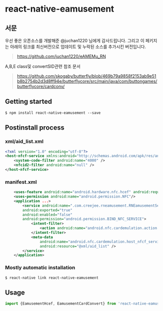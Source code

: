 # react-native-eamusement

## 서문

우선 좋은 오픈소스를 개발해준 @juchan1220 님에게 감사드립니다.
그리고 이 페키지는 아래의 링크를 최신버전으로 업데이트 및 누락된 소스를 추가시킨 버전입니다.
> https://github.com/juchan1220/eAMEMu_RN

A,B,E class및 convertSID관련 참조 문서
> https://github.com/skogaby/butterfly/blob/469b79a9858f2153ab9e51b8b2754b2d3d8ff94e/butterflycore/src/main/java/com/buttongames/butterflycore/cardconv/

## Getting started

`$ npm install react-native-eamusement --save`

## Postinstall process
### xml/aid_list.xml
```xml
<?xml version="1.0" encoding="utf-8"?>
<host-nfcf-service xmlns:android="http://schemas.android.com/apk/res/android">
    <system-code-filter android:name="4000" />
    <nfcid2-filter android:name="null" />
</host-nfcf-service>

```
### manifest.xml
```xml
    <uses-feature android:name="android.hardware.nfc.hcef" android:required="true"/>
    <uses-permission android:name="android.permission.NFC"/>
    <application ...>
        <service android:name=".com.creejee.rneamusement.RNEamusementService"
        android:exported="true"
        android:enabled="false"
        android:permission="android.permission.BIND_NFC_SERVICE">
            <intent-filter>
                <action android:name="android.nfc.cardemulation.action.HOST_NFCF_SERVICE"/>
            </intent-filter>
            <meta-data
                android:name="android.nfc.cardemulation.host_nfcf_service"
                android:resource="@xml/aid_list" />
        </service>
    </application>
```

### Mostly automatic installation

`$ react-native link react-native-eamusement`

## Usage
```javascript
import {EamusementHcef, EamusementCardConvert} from 'react-native-eamusement';

```
